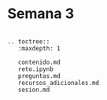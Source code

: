 # Semana 3


```{eval-rst}

.. toctree::
   :maxdepth: 1

   contenido.md
   reto.ipynb
   preguntas.md
   recursos_adicionales.md
   sesion.md

```

